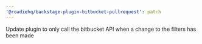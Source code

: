 ```yaml
---
'@roadiehq/backstage-plugin-bitbucket-pullrequest': patch
---
```


Update plugin to only call the bitbucket API when a change to the filters has been made
